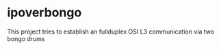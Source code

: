 # ipoverbongo
This project tries to establish an fullduplex OSI L3 communication via two bongo drums
